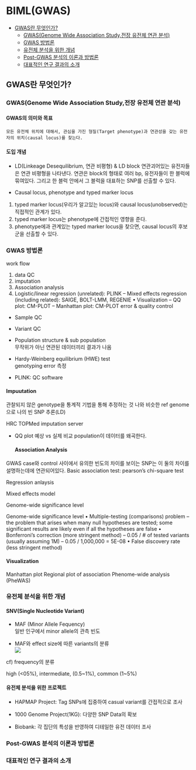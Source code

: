 BIML(GWAS)
================

- <a href="#gwas란-무엇인가" id="toc-gwas란-무엇인가">GWAS란 무엇인가?</a>
  - <a href="#gwasgenome-wide-association-study전장-유전체-연관-분석"
    id="toc-gwasgenome-wide-association-study전장-유전체-연관-분석">GWAS(Genome
    Wide Association Study,전장 유전체 연관 분석)</a>
  - <a href="#gwas-방법론" id="toc-gwas-방법론">GWAS 방법론</a>
  - <a href="#유전체-분석을-위한-개념"
    id="toc-유전체-분석을-위한-개념">유전체 분석을 위한 개념</a>
  - <a href="#post-gwas-분석의-이론과-방법론"
    id="toc-post-gwas-분석의-이론과-방법론">Post-GWAS 분석의 이론과
    방법론</a>
  - <a href="#대표적인-연구-결과의-소개"
    id="toc-대표적인-연구-결과의-소개">대표적인 연구 결과의 소개</a>

## GWAS란 무엇인가?

### GWAS(Genome Wide Association Study,전장 유전체 연관 분석)

#### GWAS의 의미와 목표

    모든 유전체 위치에 대해서, 관심을 가진 형질(Target phenotype)과 연관성을 갖는 유전자의 위치(causal locus)를 찾는다.

#### 도입 개념

- LD(Linkeage Desequilibrium, 연관 비평형) & LD block 연관괴어있는
  유전자들은 연관 비평형을 나타낸다. 연관은 block의 형태로 여러 bp,
  유전자들이 한 블럭에 묶여있다. 그리고 한 블럭 안에서 그 블럭을
  대표하는 SNP를 선출할 수 있다.

- Causal locus, phenotype and typed marker locus

1.  typed marker locus(우리가 알고있는 locus)와 causal
    locus(unobserved)는 직접적인 관계가 있다.  
2.  typed marker locus는 phenotype에 간접적인 영향을 준다.  
3.  phenotype에과 관계있는 typed marker locus을 찾으면, causal locus의
    후보군을 선출할 수 있다.

### GWAS 방법론

work flow

1.  data QC
2.  imputation
3.  Association analysis
4.  Logistic/linear regression (unrelated): PLINK – Mixed effects
    regression (including related): SAIGE, BOLT-LMM, REGENIE •
    Visualization – QQ plot: CM-PLOT – Manhattan plot: CM-PLOT error &
    quality control

- Sample QC

- Variant QC

- Population structure & sub population  
  무작위가 아닌 연관된 데이터끼리 결과가 나옴

- Hardy-Weinberg equilibrium (HWE) test  
  genotyping error 측정

- PLINK: QC software

#### Impuutation

관찰되지 않은 genotype을 통계적 기법을 통해 추정하는 것 나와 비슷한 ref
genome으로 나의 빈 SNP 추론(LD)

HRC TOPMed imputation server

- QQ plot 예상 vs 실제 비교 population이 데이터를 왜곡한다.

  #### Association Analysis

GWAS case와 control 사이에서 유의한 빈도의 차이를 보이는 SNP는 이 둘의
차이를 설명하는데에 연관되어있다. Basic association test: pearson’s
chi-square test

Regression anlaysis

Mixed effects model

Genome-wide significance level

Genome-wide significance level • Multiple-testing (comparisons) problem
– the problem that arises when many null hypotheses are tested; some
significant results are likely even if all the hypotheses are false •
Bonferroni’s correction (more stringent method) – 0.05 / \# of tested
variants (usually assuming 1M) – 0.05 / 1,000,000 = 5E-08 • False
discovery rate (less stringent method)

#### Visualization

Manhattan plot Regional plot of association Phenome-wide analysis
(PheWAS)

### 유전체 분석을 위한 개념

#### SNV(Single Nucleotide Variant)

- MAF (Minor Allele Fequency)  
  일반 인구에서 minor allele의 관측 빈도

- MAF와 effect size에 따른 variants의 분류  
  ![](images/paste-C6877D02.png)

cf) frequency의 분류

high (\<05%), intermediate, (0.5\~1%), common (1\~5%)

#### 유전체 분석을 위한 프로젝트

- HAPMAP Project: Tag SNPs에 집중하여 casual variant를 간접적으로 조사

- 1000 Genome Project(1KG): 다양한 SNP Data의 확보

- Biobank: 각 집단의 특성을 반영하여 디테일한 유전 데이터 조사

### Post-GWAS 분석의 이론과 방법론

### 대표적인 연구 결과의 소개
